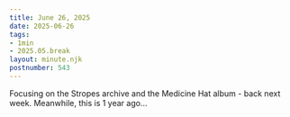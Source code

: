 ```yaml
---
title: June 26, 2025
date: 2025-06-26
tags: 
- 1min
- 2025.05.break
layout: minute.njk
postnumber: 543
---
```

Focusing on the Stropes archive and the Medicine Hat album - back next week. Meanwhile, this is 1 year ago...